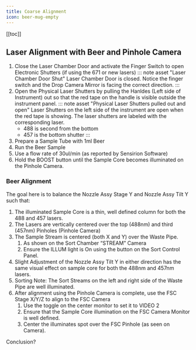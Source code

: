 ```yaml
---
title: Coarse Alignment
icon: beer-mug-empty
---
```







[[toc]]

## Laser Alignment with Beer and Pinhole Camera

1.  Close the Laser Chamber Door and activate the Finger Switch to open Electronic Shutters (if using the 671 or new lasers)
    ::: note asset "Laser Chamber Door Shut"
    Laser Chamber Door is closed. Notice the finger switch and the Drop Camera Mirror is facing the correct direction.
    :::
2.  Open the Physical Laser Shutters by pulling the Hanldes (Left side of Instrument) out so that the red tape on the handle is visible outside the instrument panel.
    ::: note asset "Physical Laser Shutters pulled out and open"
    Laser Shutters on the left side of the instrument are open when the red tape is showing. The laser shutters are labeled with the corresponding laser.
    -   488 is second from the bottom
    -   457 is the bottom shutter
    :::
3.  Prepare a Sample Tube with 1ml Beer 
4.  Run the Beer Sample
5.  Use a flow rate of 30ul/min (as reported by Sensirion Software)
6.  Hold the BOOST button until the Sample Core becomes illuminated on the Pinhole Camera. 

### Beer Alignment

The goal here is to balance the Nozzle Assy Stage Y and Nozzle Assy Tilt Y such that:
1.  The illuminated Sample Core is a thin, well defined column for both the 488 and 457 lasers.
2.  The Lasers are vertically centered over the top (488nm) and third (457nm) Pinholes (Pinhole Camera)
3.  The Sample Stream is centered (both X and Y) over the Waste Pipe. 
    1.  As shown on the Sort Chamber “STREAM” Camera
    2.  Ensure the ILLUM light is On using the button on the Sort Control Panel. 
4.  Slight Adjustment of the Nozzle Assy Tilt Y in either direction has the same visual effect on sample core for both the 488nm and 457nm lasers.
5.  Sorting Note: The Sort Streams on the left and right side of the Waste Pipe are well illuminated.
6.  After alignment using the Pinhole Camera is complete, use the FSC Stage X/Y/Z to align to the FSC Camera
    1.  Use the toggle on the center monitor to set it to VIDEO 2
    2.  Ensure that the Sample Core illumination on the FSC Camera Monitor is well defined.
    2.  Center the illuminates spot over the FSC Pinhole (as seen on Camera).

Conclusion?
